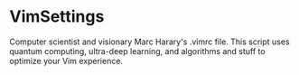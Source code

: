 # VimSettings
Computer scientist and visionary Marc Harary's .vimrc file. This script uses quantum computing, ultra-deep learning, and algorithms and stuff to optimize your Vim experience.
